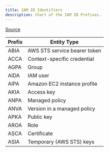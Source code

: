 ```yaml
---
title: IAM ID Identifiers
description: Chart of the IAM ID Prefixes.
---
```


[Source](https://docs.aws.amazon.com/IAM/latest/UserGuide/reference_identifiers.html#identifiers-unique-ids)

| Prefix | Entity Type                  |
| ------ | ---------------------------  |
| ABIA   | AWS STS service bearer token |
| ACCA   | Context-specific credential  |
| AGPA   | Group                        |
| AIDA   | IAM user                     |
| AIPA   | Amazon EC2 instance profile  |
| AKIA   | Access key                   |
| ANPA   | Managed policy               |
| ANVA   | Version in a managed policy  |
| APKA   | Public key                   |
| AROA   | Role                         |
| ASCA   | Certificate                  |
| ASIA   | Temporary (AWS STS) keys     |